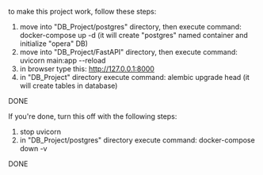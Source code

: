to make this project work, follow these steps:
1) move into "DB_Project/postgres" directory, then execute command: docker-compose up -d (it will create "postgres" named container and initialize "opera" DB)
2) move into "DB_Project/FastAPI" directory, then execute command: uvicorn main:app --reload
3) in browser type this: http://127.0.0.1:8000
4) in "DB_Project" directory execute command: alembic upgrade head (it will create tables in database)

DONE

If you're done, turn this off with the following steps:
1) stop uvicorn
2) in "DB_Project/postgres" directory execute command: docker-compose down -v

DONE